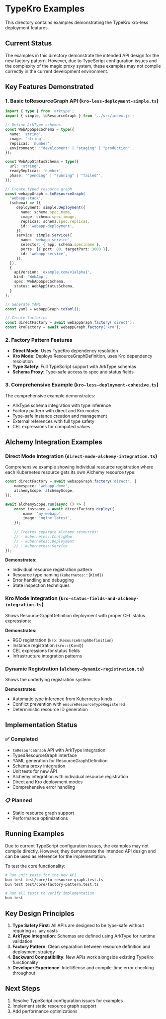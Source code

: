# TypeKro Examples

This directory contains examples demonstrating the TypeKro kro-less deployment features.

## Current Status

The examples in this directory demonstrate the intended API design for the new factory pattern. However, due to TypeScript configuration issues and the complexity of the magic proxy system, these examples may not compile correctly in the current development environment.

## Key Features Demonstrated

### 1. Basic toResourceGraph API (`kro-less-deployment-simple.ts`)

```typescript
import { type } from 'arktype';
import { simple, toResourceGraph } from '../src/index.js';

// Define ArkType schemas
const WebAppSpecSchema = type({
  name: 'string',
  image: 'string',
  replicas: 'number',
  environment: '"development" | "staging" | "production"',
});

const WebAppStatusSchema = type({
  url: 'string',
  readyReplicas: 'number',
  phase: '"pending" | "running" | "failed"',
});

// Create typed resource graph
const webappGraph = toResourceGraph(
  'webapp-stack',
  (schema) => ({
     deployment: simple.Deployment({
       name: schema.spec.name,
       image: schema.spec.image,
       replicas: schema.spec.replicas,
       id: 'webapp-deployment',
     }),
     service: simple.Service({
       name: 'webapp-service',
       selector: { app: schema.spec.name },
       ports: [{ port: 80, targetPort: 3000 }],
       id: 'webapp-service',
     }),
  }),
  {
    apiVersion: 'example.com/v1alpha1',
    kind: 'WebApp',
    spec: WebAppSpecSchema,
    status: WebAppStatusSchema,
  }
);

// Generate YAML
const yaml = webappGraph.toYaml();

// Create factories
const directFactory = await webappGraph.factory('direct');
const kroFactory = await webappGraph.factory('kro');
```

### 2. Factory Pattern Features

- **Direct Mode**: Uses TypeKro dependency resolution
- **Kro Mode**: Deploys ResourceGraphDefinition, uses Kro dependency resolution
- **Type Safety**: Full TypeScript support with ArkType schemas
- **Schema Proxy**: Type-safe access to spec and status fields

### 3. Comprehensive Example (`kro-less-deployment-cohesive.ts`)

The comprehensive example demonstrates:

- ArkType schema integration with type inference
- Factory pattern with direct and Kro modes
- Type-safe instance creation and management
- External references with full type safety
- CEL expressions for computed values

## Alchemy Integration Examples

### Direct Mode Integration (`direct-mode-alchemy-integration.ts`)

Comprehensive example showing individual resource registration where each Kubernetes resource gets its own Alchemy resource type:

```typescript
const directFactory = await webappGraph.factory('direct', {
    namespace: 'webapp-demo',
    alchemyScope: alchemyScope,
});

await alchemyScope.run(async () => {
    const instance = await directFactory.deploy({
        name: 'my-webapp',
        image: 'nginx:latest',
    });
    
    // Creates separate Alchemy resources:
    // - kubernetes::ConfigMap
    // - kubernetes::Deployment  
    // - kubernetes::Service
});
```

**Demonstrates:**
- Individual resource registration pattern
- Resource type naming (`kubernetes::{Kind}`)
- Error handling and debugging
- State inspection techniques

### Kro Mode Integration (`kro-status-fields-and-alchemy-integration.ts`)

Shows ResourceGraphDefinition deployment with proper CEL status expressions:

**Demonstrates:**
- RGD registration (`kro::ResourceGraphDefinition`)
- Instance registration (`kro::{Kind}`)
- CEL expressions for status fields
- Infrastructure integration patterns

### Dynamic Registration (`alchemy-dynamic-registration.ts`)

Shows the underlying registration system:

**Demonstrates:**
- Automatic type inference from Kubernetes kinds
- Conflict prevention with `ensureResourceTypeRegistered`
- Deterministic resource ID generation

## Implementation Status

### ✅ Completed
- `toResourceGraph` API with ArkType integration
- TypedResourceGraph interface
- YAML generation for ResourceGraphDefinition
- Schema proxy integration
- Unit tests for new API
- Alchemy integration with individual resource registration
- Direct and Kro deployment modes
- Comprehensive error handling

### 📋 Planned
- Static resource graph support
- Performance optimizations

## Running Examples

Due to current TypeScript configuration issues, the examples may not compile directly. However, they demonstrate the intended API design and can be used as reference for the implementation.

To test the core functionality:

```bash
# Run unit tests for the new API
bun test test/core/to-resource-graph.test.ts
bun test test/core/factory-pattern.test.ts

# Run all tests to verify implementation
bun test
```

## Key Design Principles

1. **Type Safety First**: All APIs are designed to be type-safe without requiring `as any` casts
2. **ArkType Integration**: Schemas are defined using ArkType for runtime validation
3. **Factory Pattern**: Clean separation between resource definition and deployment strategy
4. **Backward Compatibility**: New APIs work alongside existing TypeKro functionality
5. **Developer Experience**: IntelliSense and compile-time error checking throughout

## Next Steps

1. Resolve TypeScript configuration issues for examples
2. Implement static resource graph support
3. Add performance optimizations